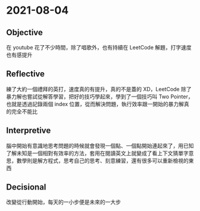 # 2021-08-04

## Objective

在 youtube 花了不少時間，除了唱歌外，也有持續在 LeetCode 解題，打字速度也有感提升

## Reflective

練了大約一個禮拜的英打，速度真的有提升，真的不是蓋的 XD，LeetCode 除了暴力解也嘗試從解答學習，把好的技巧學起來，學到了一個技巧叫 Two Pointer，也就是透過記錄兩個 index 位置，從而解決問題，執行效率跟一開始的暴力解真的完全不能比

## Interpretive

腦中開始有意識地思考問題的時候就會發現一個點、一個點開始連起來了，用已知了解未知是一個相對有效率的方法，套用在閱讀英文上就變成了看上下文猜單字意思，數學則是解方程式，思考自己的思考、刻意練習，還有很多可以重新檢視的東西

## Decisional

改變從行動開始，每天的一小步便是未來的一大步
